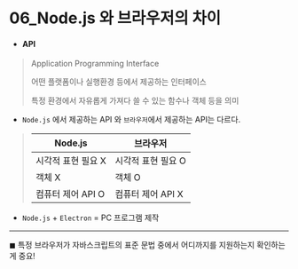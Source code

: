 # 06_Node.js 와 브라우저의 차이



* #### API

> Application Programming Interface
>
> 어떤 플랫폼이나 실행환경 등에서 제공하는 인터페이스 
>
> 특정 환경에서 자유롭게 가져다 쓸 수 있는 함수나 객체 등을 의미



* `Node.js` 에서 제공하는 API 와 `브라우저`에서 제공하는 API는 다르다.

> | Node.js             | 브라우저           |
> | ------------------- | ------------------ |
> | 시각적 표현 필요  X | 시각적 표현 필요 O |
> | 객체 X              | 객체 O             |
> | 컴퓨터 제어 API O   | 컴퓨터 제어 API X  |



* `Node.js` + `Electron`  = PC 프로그램 제작 



---



◼ 특정 브라우저가 자바스크립트의 표준 문법 중에서 어디까지를 지원하는지 확인하는게 중요!